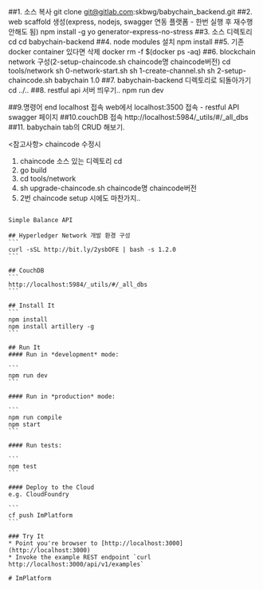 ##1. 소스 복사
git clone git@gitlab.com:skbwg/babychain_backend.git
##2. web scaffold 생성(express, nodejs, swagger 연동 플랫폼 - 한번 실행 후 재수행 안해도 됨)
npm install -g yo generator-express-no-stress
##3. 소스 디렉토리 cd
cd babychain-backend
##4. node modules 설치
npm install
##5. 기존 docker container 있다면 삭제
docker rm -f $(docker ps -aq)
##6. blockchain network 구성(2-setup-chaincode.sh chaincode명 chaincode버전)
cd tools/network
sh 0-network-start.sh
sh 1-create-channel.sh
sh 2-setup-chaincode.sh babychain 1.0
##7. babychain-backend 디렉토리로 되돌아가기
cd ../..
##8. restful api 서버 띄우기..
npm run dev

##9.명령어 end localhost 접속
web에서 localhost:3500 접속 - restful API swagger 페이지
##10.couchDB 접속
http://localhost:5984/_utils/#/_all_dbs
##11. babychain tab의 CRUD 해보기.


<참고사항>
chaincode 수정시
1. chaincode 소스 있는 디렉토리 cd
2. go build
3. cd tools/network
4. sh upgrade-chaincode.sh chaincode명 chaincode버전
5. 2번 chaincode setup 시에도 마찬가지..

````# Simple Balance API

Simple Balance API

## Hyperledger Network 개발 환경 구성
```
curl -sSL http://bit.ly/2ysbOFE | bash -s 1.2.0
```

## CouchDB
```
http://localhost:5984/_utils/#/_all_dbs
```

## Install It
```
npm install
npm install artillery -g
```

## Run It
#### Run in *development* mode:

```
npm run dev
```

#### Run in *production* mode:

```
npm run compile
npm start
```

#### Run tests:

```
npm test
```

#### Deploy to the Cloud
e.g. CloudFoundry

```
cf push ImPlatform
```

### Try It
* Point you're browser to [http://localhost:3000](http://localhost:3000)
* Invoke the example REST endpoint `curl http://localhost:3000/api/v1/examples`
   
# ImPlatform
````
